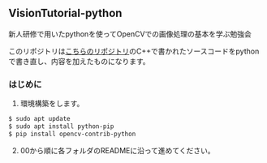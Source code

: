 ## VisionTutorial-python
  
新人研修で用いたpythonを使ってOpenCVでの画像処理の基本を学ぶ勉強会  
  
このリポジトリは[こちらのリポジトリ](https://github.com/yotaseki/VisionTutorial-Summer2019)のC++で書かれたソースコードをpythonで書き直し、内容を加えたものになります。
  
### はじめに

1. 環境構築をします。  
```sh
$ sudo apt update
$ sudo apt install python-pip
$ pip install opencv-contrib-python
```
  
2. 00から順に各フォルダのREADMEに沿って進めてください。  
